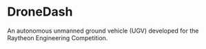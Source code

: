 # DroneDash
An autonomous unmanned ground vehicle (UGV) developed for the Raytheon Engineering Competition.
